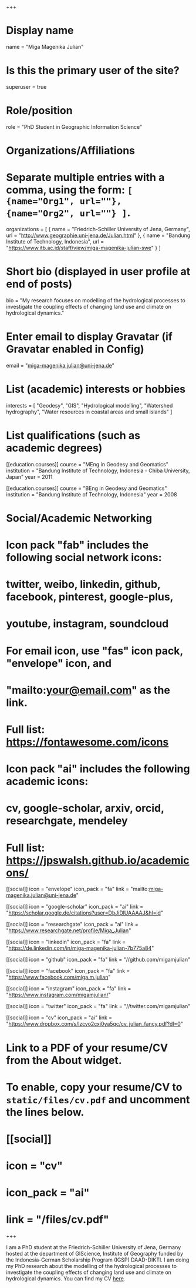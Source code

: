 +++
# Display name
name = "Miga Magenika Julian"

# Is this the primary user of the site?
superuser = true

# Role/position
role = "PhD Student in Geographic Information Science"

# Organizations/Affiliations
#   Separate multiple entries with a comma, using the form: `[ {name="Org1", url=""}, {name="Org2", url=""} ]`.
organizations = [ { name = "Friedrich-Schiller University of Jena, Germany", url = "http://www.geographie.uni-jena.de/Julian.html" }, { name = "Bandung Institute of Technology, Indonesia", url = "https://www.itb.ac.id/staff/view/miga-magenika-julian-swe" } ]

# Short bio (displayed in user profile at end of posts)
bio = "My research focuses on modelling of the hydrological processes to investigate the coupling effects of changing land use and climate on hydrological dynamics."

# Enter email to display Gravatar (if Gravatar enabled in Config)
email = "miga-magenika.julian@uni-jena.de"

# List (academic) interests or hobbies
interests = [
    "Geodesy",
    "GIS",
    "Hydrological modelling", 
    "Watershed hydrography", 
    "Water resources in coastal areas and small islands"
]

# List qualifications (such as academic degrees)
[[education.courses]]
  course = "MEng in Geodesy and Geomatics"
  institution = "Bandung Institute of Technology, Indonesia - Chiba University, Japan"
  year = 2011

[[education.courses]]
  course = "BEng in Geodesy and Geomatics"
  institution = "Bandung Institute of Technology, Indonesia"
  year = 2008

# Social/Academic Networking
#
# Icon pack "fab" includes the following social network icons:
#
#   twitter, weibo, linkedin, github, facebook, pinterest, google-plus,
#   youtube, instagram, soundcloud
#
#   For email icon, use "fas" icon pack, "envelope" icon, and
#   "mailto:your@email.com" as the link.
#
#   Full list: https://fontawesome.com/icons
#
# Icon pack "ai" includes the following academic icons:
#
#   cv, google-scholar, arxiv, orcid, researchgate, mendeley
#
#   Full list: https://jpswalsh.github.io/academicons/

[[social]]
    icon = "envelope"
    icon_pack = "fa"
    link = "mailto:miga-magenika.julian@uni-jena.de"

[[social]]
    icon = "google-scholar"
    icon_pack = "ai"
    link = "https://scholar.google.de/citations?user=DbJiDlUAAAAJ&hl=id"

[[social]]
    icon = "researchgate"
    icon_pack = "ai"
    link = "https://www.researchgate.net/profile/Miga_Julian"

[[social]]
    icon = "linkedin"
    icon_pack = "fa"
    link = "https://de.linkedin.com/in/miga-magenika-julian-7b775a84"

[[social]]
    icon = "github"
    icon_pack = "fa"
    link = "//github.com/migamjulian"
  
[[social]]
    icon = "facebook"
    icon_pack = "fa"
    link = "https://www.facebook.com/miga.m.julian"
    
[[social]]
    icon = "instagram"
    icon_pack = "fa"
    link = "https://www.instagram.com/migamjulian/"
    
[[social]]
    icon = "twitter"
    icon_pack = "fa"
    link = "//twitter.com/migamjulian"
    
 [[social]]
   icon = "cv"
   icon_pack = "ai"
   link = "https://www.dropbox.com/s/lzcvo2cxi0ya5qc/cv_julian_fancy.pdf?dl=0"

# Link to a PDF of your resume/CV from the About widget.
# To enable, copy your resume/CV to `static/files/cv.pdf` and uncomment the lines below.
# [[social]]
#   icon = "cv"
#   icon_pack = "ai"
#   link = "/files/cv.pdf"

+++

I am a PhD student at the Friedrich-Schiller University of Jena, Germany hosted at the department of GIScience, Institute of Geography funded by the Indonesia-German Scholarship Program (IGSP) DAAD-DIKTI. I am doing my PhD research about the modelling of the hydrological processes to investigate the coupling effects of changing land use and climate on hydrological dynamics. You can find my CV [here](https://www.dropbox.com/s/lzcvo2cxi0ya5qc/cv_julian_fancy.pdf?dl=0).
